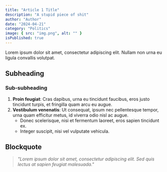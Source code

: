 ```yaml
---
title: "Article 1 Title"
description: "A stupid piece of shit"
author: "Author"
date: "2024-04-21"
category: "Politics"
image: { src: "img.png", alt: "" }
isPublished: true
---
```


Lorem ipsum dolor sit amet, consectetur adipiscing elit. Nullam non urna eu ligula convallis volutpat.

## Subheading

### Sub-subheading

1. **Proin feugiat**: Cras dapibus, urna eu tincidunt faucibus, eros justo tincidunt turpis, et fringilla quam arcu eu augue.
2. **Vestibulum venenatis**: Ut consequat, ipsum nec pellentesque tempor, urna quam efficitur metus, id viverra odio nisl ac augue.
   - Donec scelerisque, nisi et fermentum laoreet, eros sapien tincidunt ex.
   - Integer suscipit, nisi vel vulputate vehicula.

## Blockquote

> _"Lorem ipsum dolor sit amet, consectetur adipiscing elit. Sed quis lectus at sapien feugiat malesuada."_
